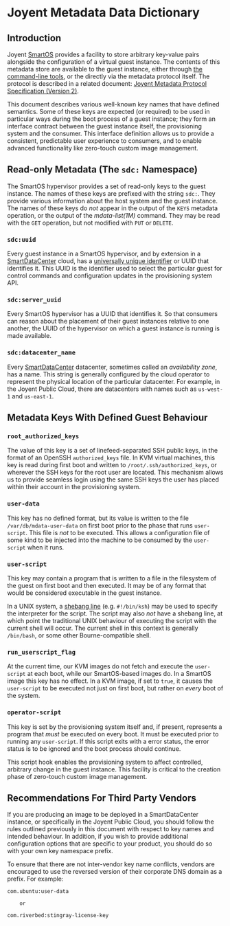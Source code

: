 # Joyent Metadata Data Dictionary

## Introduction

Joyent [SmartOS][1] provides a facility to store arbitrary key-value pairs
alongside the configuration of a virtual guest instance.  The contents of this
metadata store are available to the guest instance, either through [the
command-line tools][2], or the directly via the metadata protocol itself.  The
protocol is described in a related document: [Joyent Metadata Protocol
Specification (Version 2)][6].

This document describes various well-known key names that have defined
semantics.  Some of these keys are expected (or required) to be used in
particular ways during the boot process of a guest instance; they form an
interface contract between the guest instance itself, the provisioning system
and the consumer.  This interface definition allows us to provide a consistent,
predictable user experience to consumers, and to enable advanced functionality
like zero-touch custom image management.

## Read-only Metadata (The `sdc:` Namespace)

The SmartOS hypervisor provides a set of read-only keys to the guest instance.
The names of these keys are prefixed with the string `sdc:`.  They provide
various information about the host system and the guest instance.  The names of
these keys do _not_ appear in the output of the `KEYS` metadata operation, or
the output of the _mdata-list\(1M)_ command.  They may be read with the `GET`
operation, but not modified with `PUT` or `DELETE`.

### `sdc:uuid`

Every guest instance in a SmartOS hypervisor, and by extension in a
[SmartDataCenter][4] cloud, has a [universally unique identifier][5] or UUID
that identifies it.  This UUID is the identifier used to select the particular
guest for control commands and configuration updates in the provisioning system
API.

### `sdc:server_uuid`

Every SmartOS hypervisor has a UUID that identifies it.  So that consumers can
reason about the placement of their guest instances relative to one another,
the UUID of the hypervisor on which a guest instance is running is made
available.

### `sdc:datacenter_name`

Every [SmartDataCenter][4] datacenter, sometimes called an _availability zone_,
has a name.  This string is generally configured by the cloud operator to
represent the physical location of the particular datacenter.  For example, in
the Joyent Public Cloud, there are datacenters with names such as `us-west-1`
and `us-east-1`.

## Metadata Keys With Defined Guest Behaviour

### `root_authorized_keys`

The value of this key is a set of linefeed-separated SSH public keys, in the
format of an OpenSSH `authorized_keys` file.  In KVM virtual machines, this key
is read during first boot and written to `/root/.ssh/authorized_keys`, or
wherever the SSH keys for the root user are located.  This mechanism allows us
to provide seamless login using the same SSH keys the user has placed within
their account in the provisioning system.

### `user-data`

This key has no defined format, but its value is written to the file
`/var/db/mdata-user-data` on first boot prior to the phase that runs
`user-script`.  This file is _not_ to be executed.  This allows a configuration
file of some kind to be injected into the machine to be consumed by the
`user-script` when it runs.

### `user-script`

This key may contain a program that is written to a file in the filesystem of
the guest on first boot and then executed.  It may be of any format that would
be considered executable in the guest instance.

In a UNIX system, a [shebang line][3] (e.g. `#!/bin/ksh`) may be used to
specify the interpreter for the script.  The script may also _not_ have a
shebang line, at which point the traditional UNIX behaviour of executing the
script with the current shell will occur.  The current shell in this context is
generally `/bin/bash`, or some other Bourne-compatible shell.

### `run_userscript_flag`

At the current time, our KVM images do not fetch and execute the `user-script`
at each boot, while our SmartOS-based images do.  In a SmartOS image this key
has no effect.  In a KVM image, if set to `true`, it causes the `user-script`
to be executed not just on first boot, but rather on _every_ boot of the
system.

### `operator-script`

This key is set by the provisioning system itself and, if present, represents
a program that _must_ be executed on every boot.  It must be executed prior to
running any `user-script`.  If this script exits with a error status, the
error status is to be ignored and the boot process should continue.

This script hook enables the provisioning system to affect controlled,
arbitrary change in the guest instance.  This facility is critical to
the creation phase of zero-touch custom image management.

## Recommendations For Third Party Vendors

If you are producing an image to be deployed in a SmartDataCenter instance, or
specifically in the Joyent Public Cloud, you should follow the rules outlined
previously in this document with respect to key names and intended behaviour.
In addition, if you wish to provide additional configuration options that are
specific to your product, you should do so with your own key namespace prefix.

To ensure that there are not inter-vendor key name conflicts, vendors are
encouraged to use the reversed version of their corporate DNS domain as a
prefix.  For example:

    com.ubuntu:user-data
    
        or
    
    com.riverbed:stingray-license-key

<!-- Links/References -->

[1]: http://www.smartos.org/

[2]: https://github.com/joyent/mdata-client

[3]: http://en.wikipedia.org/wiki/Shebang_%28Unix%29

[4]: http://www.joyent.com/products/private-cloud

[5]: http://en.wikipedia.org/wiki/Universally_unique_identifier

[6]: protocol.html
